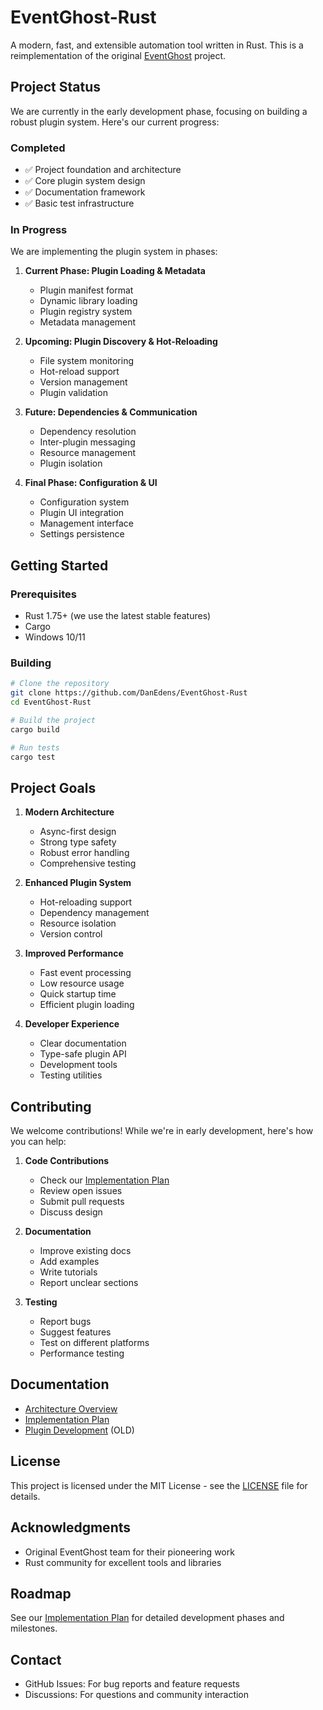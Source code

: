 # EventGhost-Rust

A modern, fast, and extensible automation tool written in Rust. This is a reimplementation of the original [EventGhost](http://www.eventghost.net/) project.

## Project Status

We are currently in the early development phase, focusing on building a robust plugin system. Here's our current progress:

### Completed
- ✅ Project foundation and architecture
- ✅ Core plugin system design
- ✅ Documentation framework
- ✅ Basic test infrastructure

### In Progress
We are implementing the plugin system in phases:

1. **Current Phase: Plugin Loading & Metadata**
   - Plugin manifest format
   - Dynamic library loading
   - Plugin registry system
   - Metadata management

2. **Upcoming: Plugin Discovery & Hot-Reloading**
   - File system monitoring
   - Hot-reload support
   - Version management
   - Plugin validation

3. **Future: Dependencies & Communication**
   - Dependency resolution
   - Inter-plugin messaging
   - Resource management
   - Plugin isolation

4. **Final Phase: Configuration & UI**
   - Configuration system
   - Plugin UI integration
   - Management interface
   - Settings persistence

## Getting Started

### Prerequisites
- Rust 1.75+ (we use the latest stable features)
- Cargo
- Windows 10/11 

### Building
```bash
# Clone the repository
git clone https://github.com/DanEdens/EventGhost-Rust
cd EventGhost-Rust

# Build the project
cargo build

# Run tests
cargo test
```

## Project Goals

1. **Modern Architecture**
   - Async-first design
   - Strong type safety
   - Robust error handling
   - Comprehensive testing

2. **Enhanced Plugin System**
   - Hot-reloading support
   - Dependency management
   - Resource isolation
   - Version control

3. **Improved Performance**
   - Fast event processing
   - Low resource usage
   - Quick startup time
   - Efficient plugin loading

4. **Developer Experience**
   - Clear documentation
   - Type-safe plugin API
   - Development tools
   - Testing utilities

## Contributing

We welcome contributions! While we're in early development, here's how you can help:

1. **Code Contributions**
   - Check our [Implementation Plan](docs/architecture/IMPLEMENTATION_PLAN.md)
   - Review open issues
   - Submit pull requests
   - Discuss design


2. **Documentation**
   - Improve existing docs
   - Add examples
   - Write tutorials
   - Report unclear sections

3. **Testing**
   - Report bugs
   - Suggest features
   - Test on different platforms
   - Performance testing

## Documentation

- [Architecture Overview](docs/architecture/OVERVIEW.md)
- [Implementation Plan](docs/architecture/IMPLEMENTATION_PLAN.md)
- [Plugin Development](docs/guides/developer/README.md) (OLD)


## License

This project is licensed under the MIT License - see the [LICENSE](LICENSE) file for details.

## Acknowledgments

- Original EventGhost team for their pioneering work
- Rust community for excellent tools and libraries


## Roadmap

See our [Implementation Plan](docs/architecture/IMPLEMENTATION_PLAN.md) for detailed development phases and milestones.

## Contact

- GitHub Issues: For bug reports and feature requests
- Discussions: For questions and community interaction
